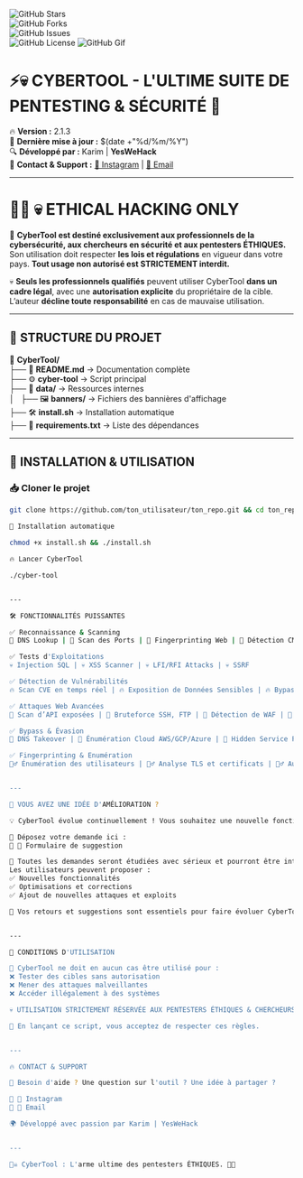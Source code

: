 ![GitHub Stars](https://img.shields.io/github/stars/karim93160/cyber-tool?color=gold&style=for-the-badge)  
![GitHub Forks](https://img.shields.io/github/forks/karim93160/cyber-tool?color=blue&style=for-the-badge)  
![GitHub Issues](https://img.shields.io/github/issues/karim93160/cyber-tool?color=red&style=for-the-badge)  
![GitHub License](https://img.shields.io/github/license/karim93160/cyber-tool?color=green&style=for-the-badge)
![GitHub Gif](https://github.com/Karim93160/cyber-tool/blob/9540be01c217d7e26823fad034bfe1c57d77d282/xT8qB2HYA1vVSxooSY.gif)

# ⚡💀 CYBERTOOL - L'ULTIME SUITE DE PENTESTING & SÉCURITÉ 🚀  

🔥 **Version :** 2.1.3  
📅 **Dernière mise à jour :** $(date +"%d/%m/%Y")  
🔍 **Développé par :** Karim | **YesWeHack**  
📩 **Contact & Support :** [📸 Instagram](https://instagram.com/ton_instagram) | [📧 Email](mailto:ton_email@example.com)  

---

# 🏴‍☠️ **💀 ETHICAL HACKING ONLY**  

🚨 **CyberTool est destiné exclusivement aux professionnels de la cybersécurité, aux chercheurs en sécurité et aux pentesters ÉTHIQUES.**  
Son utilisation doit respecter **les lois et régulations** en vigueur dans votre pays. **Tout usage non autorisé est STRICTEMENT interdit.**  

💀 **Seuls les professionnels qualifiés** peuvent utiliser CyberTool **dans un cadre légal**, avec une **autorisation explicite** du propriétaire de la cible.  
L’auteur **décline toute responsabilité** en cas de mauvaise utilisation.  

---

## 📂 **STRUCTURE DU PROJET**  

📂 **CyberTool/**  
├── 📜 **README.md** → Documentation complète  
├── ⚙️ **cyber-tool** → Script principal  
├── 📁 **data/** → Ressources internes  
│   ├── 🖼️ **banners/** → Fichiers des bannières d'affichage  
├── 🛠️ **install.sh** → Installation automatique  
├── 📜 **requirements.txt** → Liste des dépendances  

---

## 🚀 **INSTALLATION & UTILISATION**  

### 📥 **Cloner le projet**  
```bash
git clone https://github.com/ton_utilisateur/ton_repo.git && cd ton_repo

🔧 Installation automatique

chmod +x install.sh && ./install.sh

🔥 Lancer CyberTool

./cyber-tool


---

🛠️ FONCTIONNALITÉS PUISSANTES

✅ Reconnaissance & Scanning
🔹 DNS Lookup | 🔹 Scan des Ports | 🔹 Fingerprinting Web | 🔹 Détection CMS

✅ Tests d'Exploitations
💀 Injection SQL | 💀 XSS Scanner | 💀 LFI/RFI Attacks | 💀 SSRF

✅ Détection de Vulnérabilités
🔥 Scan CVE en temps réel | 🔥 Exposition de Données Sensibles | 🔥 Bypass Cloudflare | 🔥 JWT Analysis

✅ Attaques Web Avancées
🔑 Scan d’API exposées | 🔑 Bruteforce SSH, FTP | 🔑 Détection de WAF | 🔑 Attaque Password Spraying

✅ Bypass & Évasion
🚀 DNS Takeover | 🚀 Énumération Cloud AWS/GCP/Azure | 🚀 Hidden Service Finder | 🚀 WebSocket Analysis

✅ Fingerprinting & Enumération
🕵️‍♂️ Énumération des utilisateurs | 🕵️‍♂️ Analyse TLS et certificats | 🕵️‍♂️ Audit de Smart Contract


---

🌟 VOUS AVEZ UNE IDÉE D'AMÉLIORATION ?

💡 CyberTool évolue continuellement ! Vous souhaitez une nouvelle fonctionnalité ?

📝 Déposez votre demande ici :
📩 📜 Formulaire de suggestion

📌 Toutes les demandes seront étudiées avec sérieux et pourront être intégrées dans la future version.
Les utilisateurs peuvent proposer :
✅ Nouvelles fonctionnalités
✅ Optimisations et corrections
✅ Ajout de nouvelles attaques et exploits

📣 Vos retours et suggestions sont essentiels pour faire évoluer CyberTool !


---

📜 CONDITIONS D'UTILISATION

🚨 CyberTool ne doit en aucun cas être utilisé pour :
❌ Tester des cibles sans autorisation
❌ Mener des attaques malveillantes
❌ Accéder illégalement à des systèmes

💀 UTILISATION STRICTEMENT RÉSERVÉE AUX PENTESTERS ÉTHIQUES & CHERCHEURS EN CYBERSÉCURITÉ !

🔴 En lançant ce script, vous acceptez de respecter ces règles.


---

🔥 CONTACT & SUPPORT

📌 Besoin d'aide ? Une question sur l'outil ? Une idée à partager ?

📩 📸 Instagram
📧 📧 Email

🌍 Développé avec passion par Karim | YesWeHack


---

🏴‍☠️ CyberTool : L'arme ultime des pentesters ÉTHIQUES. 🚀💀
